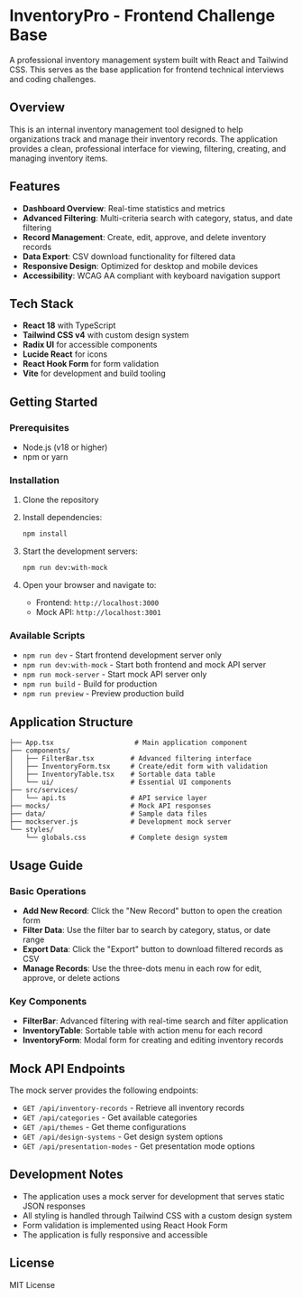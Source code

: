 # InventoryPro - Frontend Challenge Base

A professional inventory management system built with React and Tailwind CSS. This serves as the base application for frontend technical interviews and coding challenges.

## Overview

This is an internal inventory management tool designed to help organizations track and manage their inventory records. The application provides a clean, professional interface for viewing, filtering, creating, and managing inventory items.

## Features

- **Dashboard Overview**: Real-time statistics and metrics
- **Advanced Filtering**: Multi-criteria search with category, status, and date filtering
- **Record Management**: Create, edit, approve, and delete inventory records
- **Data Export**: CSV download functionality for filtered data
- **Responsive Design**: Optimized for desktop and mobile devices
- **Accessibility**: WCAG AA compliant with keyboard navigation support

## Tech Stack

- **React 18** with TypeScript
- **Tailwind CSS v4** with custom design system
- **Radix UI** for accessible components
- **Lucide React** for icons
- **React Hook Form** for form validation
- **Vite** for development and build tooling

## Getting Started

### Prerequisites

- Node.js (v18 or higher)
- npm or yarn

### Installation

1. Clone the repository
2. Install dependencies:
   ```bash
   npm install
   ```

3. Start the development servers:
   ```bash
   npm run dev:with-mock
   ```

4. Open your browser and navigate to:
   - Frontend: `http://localhost:3000`
   - Mock API: `http://localhost:3001`

### Available Scripts

- `npm run dev` - Start frontend development server only
- `npm run dev:with-mock` - Start both frontend and mock API server
- `npm run mock-server` - Start mock API server only  
- `npm run build` - Build for production
- `npm run preview` - Preview production build

## Application Structure

```
├── App.tsx                    # Main application component
├── components/
│   ├── FilterBar.tsx         # Advanced filtering interface
│   ├── InventoryForm.tsx     # Create/edit form with validation
│   ├── InventoryTable.tsx    # Sortable data table
│   └── ui/                   # Essential UI components
├── src/services/
│   └── api.ts                # API service layer
├── mocks/                    # Mock API responses
├── data/                     # Sample data files
├── mockserver.js             # Development mock server
└── styles/
    └── globals.css           # Complete design system
```

## Usage Guide

### Basic Operations

- **Add New Record**: Click the "New Record" button to open the creation form
- **Filter Data**: Use the filter bar to search by category, status, or date range
- **Export Data**: Click the "Export" button to download filtered records as CSV
- **Manage Records**: Use the three-dots menu in each row for edit, approve, or delete actions

### Key Components

- **FilterBar**: Advanced filtering with real-time search and filter application
- **InventoryTable**: Sortable table with action menu for each record
- **InventoryForm**: Modal form for creating and editing inventory records

## Mock API Endpoints

The mock server provides the following endpoints:

- `GET /api/inventory-records` - Retrieve all inventory records
- `GET /api/categories` - Get available categories
- `GET /api/themes` - Get theme configurations
- `GET /api/design-systems` - Get design system options
- `GET /api/presentation-modes` - Get presentation mode options

## Development Notes

- The application uses a mock server for development that serves static JSON responses
- All styling is handled through Tailwind CSS with a custom design system
- Form validation is implemented using React Hook Form
- The application is fully responsive and accessible

## License

MIT License